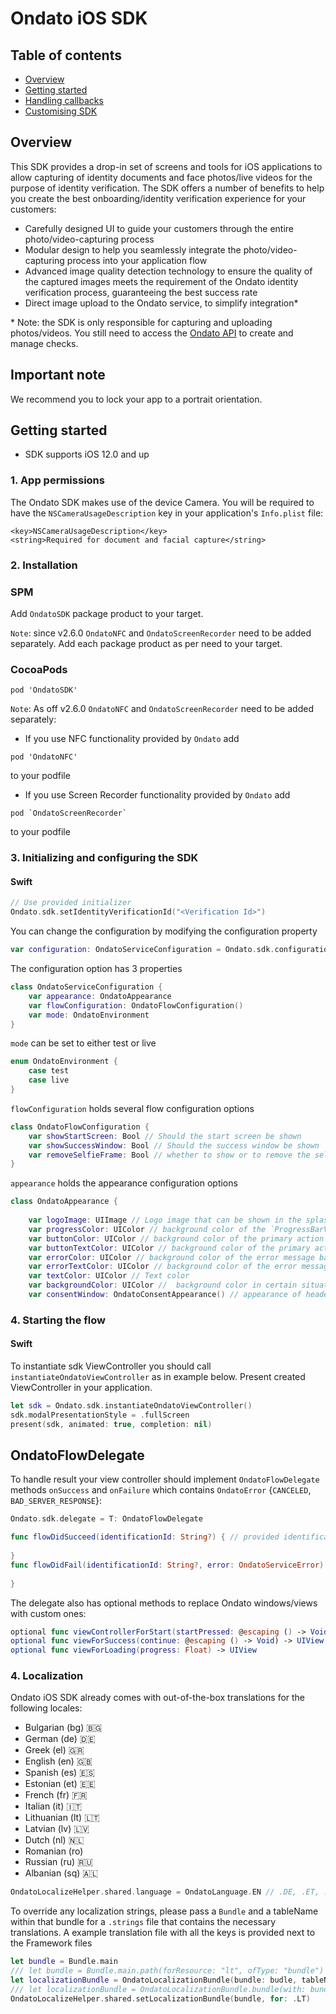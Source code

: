 # Ondato iOS SDK

## Table of contents

* [Overview](#overview)
* [Getting started](#getting-started)
* [Handling callbacks](#handling-callbacks)
* [Customising SDK](#customising-sdk)


## Overview

This SDK provides a drop-in set of screens and tools for iOS applications to allow capturing of identity documents and face photos/live videos for the purpose of identity verification. The SDK offers a number of benefits to help you create the best onboarding/identity verification experience for your customers:

- Carefully designed UI to guide your customers through the entire photo/video-capturing process
- Modular design to help you seamlessly integrate the photo/video-capturing process into your application flow
- Advanced image quality detection technology to ensure the quality of the captured images meets the requirement of the Ondato identity verification process, guaranteeing the best success rate
- Direct image upload to the Ondato service, to simplify integration\*

\* Note: the SDK is only responsible for capturing and uploading photos/videos. You still need to access the [Ondato API](https://ondato.atlassian.net/wiki/spaces/PUB/pages/2334359560/Customer+onboarding+KYC+mobile+SDK+integration) to create and manage checks.

## Important note

We recommend you to lock your app to a portrait orientation.

## Getting started

- SDK supports iOS 12.0 and up

### 1. App permissions

The Ondato SDK makes use of the device Camera. You will be required to have the `NSCameraUsageDescription` key in your application's `Info.plist` file:
```
<key>NSCameraUsageDescription</key>
<string>Required for document and facial capture</string>
```

### 2. Installation 

### SPM

Add `OndatoSDK` package product to your target.

`Note`: since v2.6.0 `OndatoNFC` and `OndatoScreenRecorder` need to be added separately. Add each package product as per need to your target.

### CocoaPods

```
pod 'OndatoSDK'
```

`Note`: As off v2.6.0 `OndatoNFC` and `OndatoScreenRecorder` need to be added separately:
* If you use NFC functionality provided by `Ondato` add
```
pod 'OndatoNFC'
```
to your podfile

* If you use Screen Recorder functionality provided by `Ondato` add
```
pod `OndatoScreenRecorder`
```
to your podfile

### 3. Initializing and configuring the SDK 

#### Swift

```swift
// Use provided initializer
Ondato.sdk.setIdentityVerificationId("<Verification Id>")
```

You can change the configuration by modifying the configuration property
```swift
var configuration: OndatoServiceConfiguration = Ondato.sdk.configuration
```

The configuration option has 3 properties
```swift
class OndatoServiceConfiguration {
	var appearance: OndatoAppearance
    var flowConfiguration: OndatoFlowConfiguration()
    var mode: OndatoEnvironment
}
```

`mode`  can be set to either test or live
```swift
enum OndatoEnvironment {
	case test
	case live
}
```

`flowConfiguration` holds several flow configuration options
```swift
class OndatoFlowConfiguration {
    var showStartScreen: Bool // Should the start screen be shown
    var showSuccessWindow: Bool // Should the success window be shown
    var removeSelfieFrame: Bool // whether to show or to remove the selfie frame in passive liveness check mode
}
```


`appearance` holds the appearance configuration options
```swift
class OndatoAppearance {
    
    var logoImage: UIImage // Logo image that can be shown in the splash screen
    var progressColor: UIColor // background color of the `ProgressBarView` which guides the user through the flow
    var buttonColor: UIColor // background color of the primary action buttons
    var buttonTextColor: UIColor // background color of the primary action buttons text
    var errorColor: UIColor // background color of the error message background
    var errorTextColor: UIColor // background color of the error message text color
    var textColor: UIColor // Text color
    var backgroundColor: UIColor //  background color in certain situations
    var consentWindow: OndatoConsentAppearance() // appearance of header, body, acceptButton, declineButton in consent screen
```
### 4. Starting the flow

#### Swift

To instantiate sdk ViewController you should call `instantiateOndatoViewController` as in example below. Present created ViewController in your application.

```swift
let sdk = Ondato.sdk.instantiateOndatoViewController()
sdk.modalPresentationStyle = .fullScreen
present(sdk, animated: true, completion: nil) 
```

## OndatoFlowDelegate

To handle result your view controller should implement `OndatoFlowDelegate` methods `onSuccess` and `onFailure` which contains `OndatoError` {`CANCELED`, `BAD_SERVER_RESPONSE`}:

```swift
Ondato.sdk.delegate = T: OndatoFlowDelegate

func flowDidSucceed(identificationId: String?) { // provided identificationId
    
}
func flowDidFail(identificationId: String?, error: OndatoServiceError) { // provided identificationId
    
}
```

The delegate also has optional methods to replace Ondato windows/views with custom ones:

```swift
optional func viewControllerForStart(startPressed: @escaping () -> Void) -> UIViewController
optional func viewForSuccess(continue: @escaping () -> Void) -> UIView
optional func viewForLoading(progress: Float) -> UIView
```

### 4. Localization

Ondato iOS SDK already comes with out-of-the-box translations for the following locales:
- Bulgarian (bg) 🇧🇬
- German (de) 🇩🇪
- Greek (el) 🇬🇷
- English (en) 🇬🇧
- Spanish (es) 🇪🇸
- Estonian (et) 🇪🇪
- French (fr) 🇫🇷
- Italian (it) 🇮🇹
- Lithuanian (lt) 🇱🇹
- Latvian (lv) 🇱🇻
- Dutch (nl) 🇳🇱
- Romanian (ro)
- Russian (ru) 🇷🇺
- Albanian (sq) 🇦🇱

```swift
OndatoLocalizeHelper.shared.language = OndatoLanguage.EN // .DE, .ET, .EN, .LT, .LV, .RU, .SQ, .BG, .ES, .FR, .EL, .IT, .NL, .RO
```

To override any localization strings, please pass a `Bundle` and a tableName within that bundle for a `.strings` file that contains the necessary translations. A example translation file with all the keys is provided next to the Framework files
```swift
let bundle = Bundle.main
/// let bundle = Bundle.main.path(forResource: "lt", ofType: "bundle")
let localizationBundle = OndatoLocalizationBundle(bundle: budle, tableName: "Localizable")
/// let localizationBundle = OndatoLocalizationBundle.bundle(with: bundle, tableName: "Localizable")
OndatoLocalizeHelper.shared.setLocalizationBundle(bundle, for: .LT)
```
